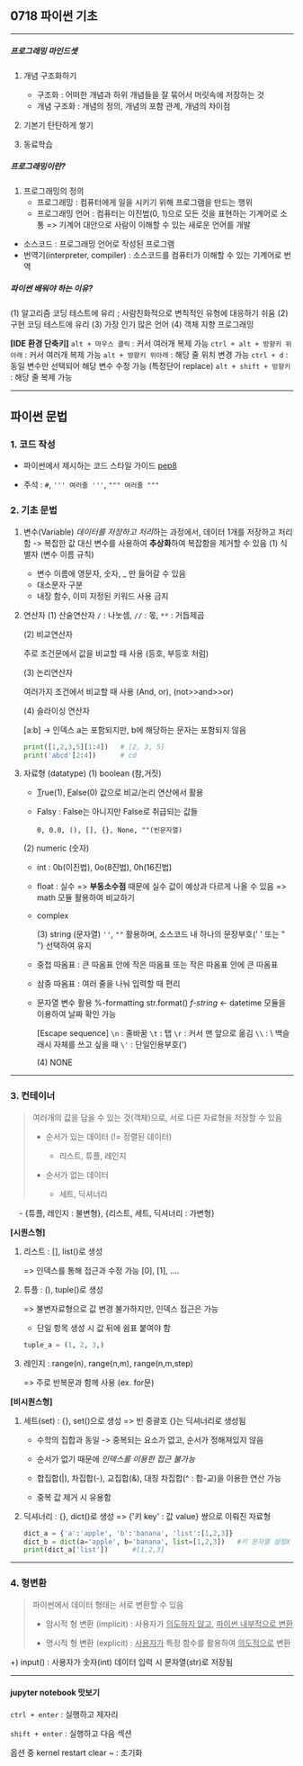 ## 0718 파이썬 기초

---

##### 프로그래밍 마인드셋

1. 개념 구조화하기
   
   - 구조화 : 어떠한 개념과 하위 개념들을 잘 묶어서 머릿속에 저장하는 것
   - 개념 구조화 : 개념의 정의, 개념의 포함 관계, 개념의 차이점

2. 기본기 탄탄하게 쌓기

3. 동료학습

##### 프로그래밍이란?

1. 프로그래밍의 정의
   - 프로그래밍 : 컴퓨터에게 일을 시키기 위해 프로그램을 만드는 행위 
   - 프로그래밍 언어 : 컴퓨터는 이진법(0, 1)으로 모든 것을 표현하는 기계어로 소통
     => 기계어 대안으로 사람이 이해할 수 있는 새로운 언어를 개발
* 소스코드 : 프로그래밍 언어로 작성된 프로그램
* 번역기(interpreter, compiler) : 소스코드를 컴퓨터가 이해할 수 있는 기계어로 번역

##### 파이썬 배워야 하는 이유?

(1) 알고리즘 코딩 테스트에 유리 ; 사람친화적으로 변칙적인 유형에 대응하기 쉬움
(2) 구현 코딩 테스트에 유리
(3) 가장 인기 많은 언어
(4) 객체 지향 프로그래밍

**[IDE 환경 단축키]**
`alt + 마우스 클릭` : 커서 여러개 복제 가능
`ctrl + alt + 방향키 위아래` : 커서 여러개 복제 가능
`alt + 방향키 위아래` : 해당 줄 위치 변경 가능
`ctrl + d` : 동일 변수만 선택되어 해당 변수 수정 가능 (특정단어 replace)
`alt + shift + 방향키` : 해당 줄 복제 가능

---

## 파이썬 문법

### 1. 코드 작성

- 파이썬에서 제시하는 코드 스타일 가이드
  [pep8](https://www.python.org/dev/peps/pep-0008/)

- 주석 : `#`, `''' 여러줄 '''`, `""" 여러줄 """`

### 2. 기초 문법

1. 변수(Variable)
   *데이터를 저장하고 처리*하는 과정에서, 데이터 1개를 저장하고 처리함
   -> 복잡한 값 대신 변수를 사용하여 **추상화**하여 복잡함을 제거할 수 있음
    (1) 식별자 (변수 이름 규칙)
   
   - 변수 이름에 영문자, 숫자, _ 만 들어갈 수 있음
   - 대소문자 구분
   - 내장 함수, 이미 지정된 키워드 사용 금지

2. 연산자
   (1) 산술연산자
   `/` : 나눗셈, `//` : 몫, `**` : 거듭제곱
   
   (2) 비교연산자
   
   주로 조건문에서 값을 비교할 때 사용 (등호, 부등호 처럼)
   
   (3) 논리연산자
   
   여러가지 조건에서 비교할 때 사용 (And, or), (not>>and>>or)
   
   (4) 슬라이싱 연산자
   
   [a:b] -> 인덱스 a는 포함되지만, b에 해당하는 문자는 포함되지 않음
   
   ```python
   print([1,2,3,5][1:4])   # [2, 3, 5]
   print('abcd'[2:4])      # cd
   ```

3. 자료형 (datatype)
   (1) boolean (참,거짓)
   
   - <u>T</u>rue(1), <u>F</u>alse(0) 값으로 비교/논리 연산에서 활용
   
   - Falsy : False는 아니지만 False로 취급되는 값들
     
     `0, 0.0, (), [], {}, None, ""(빈문자열)`
   
   (2) numeric (숫자)
   
   - int : 0b(이진법), 0o(8진법), 0h(16진법)
   
   - float : 실수
     => **부동소수점** 때문에 실수 값이 예상과 다르게 나올 수 있음
     => math 모듈 활용하여 비교하기
   
   - complex
     
     (3) string (문자열)
     `''`, `""` 활용하며, 소스코드 내 하나의 문장부호(' ' 또는 " ") 선택하여 유지
   * 중첩 따옴표 : 큰 따옴표 안에 작은 따옴표 또는 작은 따옴표 안에 큰 따옴표
   
   * 삼중 따옴표 : 여러 줄을 나눠 입력할 때 편리    
   
   * 문자열 변수 활용
     %-formatting 
     str.format()
     *f-string* <- datetime 모듈을 이용하여 날짜 확인 가능
     
     [Escape sequence]
     `\n` : 줄바꿈
     `\t` : 탭
     `\r` : 커서 맨 앞으로 옮김
     `\\` : \ 백슬래시 자체를 쓰고 싶을 때
     `\'` : 단일인용부호(')

            (4) NONE

---

### 3. 컨테이너

> 여러개의 값을 담을 수 있는 것(객체)으로, 서로 다른 자료형을 저장할 수 있음
> 
> - 순서가 있는 데이터 (!= 정렬된 데이터)
>   
>   - 리스트, 튜플, 레인지
> 
> - 순서가 없는 데이터
>   
>   - 세트, 딕셔너리

    - {튜플, 레인지 : 불변형}, {리스트, 세트, 딕셔너리 : 가변형}

**[시퀀스형]**

1. 리스트 : [], list()로 생성
   
   => 인덱스를 통해 접근과 수정 가능 [0], [1], ....

2. 튜플 : (), tuple()로 생성
   
   => 불변자료형으로 값 변경 불가하지만, 인덱스 접근은 가능
   
   * 단일 항목 생성 시 값 뒤에 쉼표 붙여야 함
   
   ```python
   tuple_a = (1, 2, 3,) 
   ```

3. 레인지 : range(n), range(n,m), range(n,m,step)
   
   => 주로 반복문과 함께 사용 (ex. for문)

**[비시퀀스형]** 

1. 세트(set) : {}, set()으로 생성 => 빈 중괄호 {}는 딕셔너리로 생성됨
   
   - 수학의 집합과 동일 -> 중복되는 요소가 없고, 순서가 정해져있지 않음
   
   - 순서가 없기 때문에 *인덱스를 이용한 접근 불가능*
   
   - 합집합(|), 차집합(-), 교집합(&), 대칭 차집합(^ : 합-교)을 이용한 연산 가능
   
   - 중복 값 제거 시 유용함

2. 딕셔너리 : {}, dict()로 생성 => {'키 key' : 값 value} 쌍으로 이뤄진 자료형
   
   ```python
   dict_a = {'a':'apple', 'b':'banana', 'list':[1,2,3]}
   dict_b = dict(a='apple', b='banana', list=[1,2,3])   #키 문자열 설정X
   print(dict_a['list'])      #[1,2,3]
   ```

---

### 4. 형변환

> 파이썬에서 데이터 형태는 서로 변환할 수 있음
> 
> - 암시적 형 변환 (implicit) : 사용자가 <u>의도하지 않고</u>, <u>파이썬 내부적으로 변환</u>
> 
> - 명시적 형 변환 (explicit) : <u>사용자가</u> 특정 함수를 활용하여 <u>의도적으로</u> 변환



+) input() : 사용자가 숫자(int) 데이터 입력 시 문자열(str)로 저장됨



---

#### jupyter notebook 맛보기

`ctrl + enter` : 실행하고 제자리

`shift + enter` : 실행하고 다음 섹션

옵션 중 kernel restart clear ~ : 초기화
